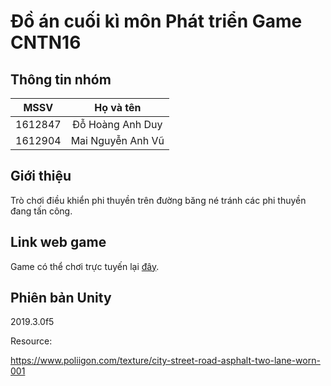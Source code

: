 # Đồ án cuối kì môn Phát triển Game CNTN16

## Thông tin nhóm
|   MSSV  |     Họ và tên     |
|:-------:|:-----------------:|
| 1612847 | Đỗ Hoàng Anh Duy  |
| 1612904 | Mai Nguyễn Anh Vũ |

## Giới thiệu
Trò chơi điều khiển phi thuyền trên đường băng né tránh các phi thuyền đang tấn công.

## Link web game
Game có thể chơi trực tuyến lại [đây](untitled-ufo-game.firebaseapp.com).
## Phiên bản Unity
2019.3.0f5

Resource: 

https://www.poliigon.com/texture/city-street-road-asphalt-two-lane-worn-001
